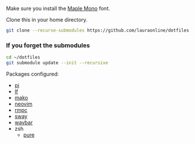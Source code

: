 Make sure you install the [Maple Mono](https://github.com/subframe7536/maple-font) font.

Clone this in your home directory.
```bash
git clone --recurse-submodules https://github.com/lauraonline/dotfiles.git
```
### If you forget the submodules
```bash
cd ~/dotfiles
git submodule update --init --recursive
```
Packages configured:
- [pi](https://github.com/lauraonline/paste-image)
- [lf](https://github.com/gokcehan/lf)
- [mako](https://github.com/emersion/mako)
- [neovim](https://github.com/neovim/neovim)
- [rmpc](https://github.com/mierak/rmpc)
- [sway](https://github.com/swaywm/sway)
- [waybar](https://github.com/Alexays/Waybar)
- zsh
    - [pure](https://github.com/sindresorhus/pure)

